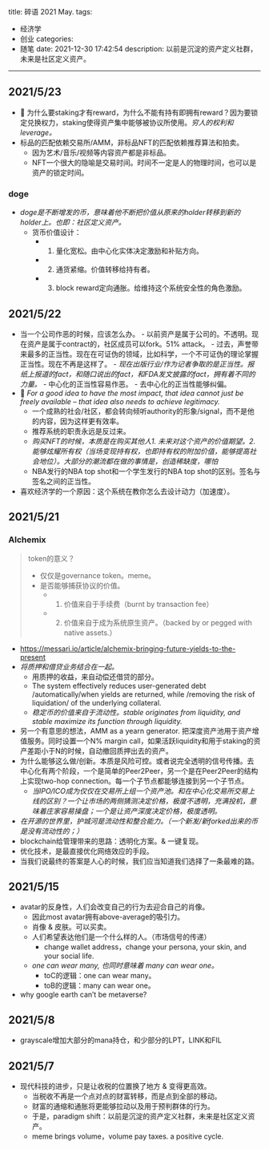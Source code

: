 title: 碎语 2021 May.
tags:
  - 经济学
  - 创业
categories:
  - 随笔
date: 2021-12-30 17:42:54
description: 以前是沉淀的资产定义社群，未来是社区定义资产。
---

## 2021/5/23

- 🌟 为什么要staking才有reward，为什么不能有持有即拥有reward？因为要锁定兑换权力，staking使得资产集中能够被协议所使用。*穷人的权利和leverage。*
- 标品的匹配依赖交易所/AMM，非标品NFT的匹配依赖推荐算法和拍卖。
	- 因为艺术/音乐/视频等内容资产都是非标品。
	- NFT一个很大的隐喻是交易时间。时间不一定是人的物理时间，也可以是资产的锁定时间。

### doge

- *doge是不断增发的币，意味着他不断把价值从原来的holder转移到新的holder上。也即：社区定义资产。*
	- 货币价值设计：
		- 1. 量化宽松。由中心化实体决定激励和补贴方向。
		- 2. 通货紧缩。价值转移给持有者。
		- 3. block reward定向通胀。给维持这个系统安全性的角色激励。

## 2021/5/22

- 当一个公司作恶的时候，应该怎么办。
		- 以前资产是属于公司的。不透明。现在资产是属于contract的，社区成员可以fork。51% attack。
		- 过去，声誉带来最多的正当性。现在在可证伪的领域，比如科学，一个不可证伪的理论掌握正当性。现在不再是这样了。
		- *现在出版行业/作为记者争取的是正当性。报纸上报道的fact，和随口说出的fact，和FDA发文披露的fact，拥有着不同的力量。*
			- 中心化的正当性容易作恶。
			- 去中心化的正当性能够纠偏。
- 🌟 *For a good idea to have the most impact, that idea cannot just be freely available – that idea also needs to achieve legitimacy.*
	- 一个成熟的社会/社区，都会转向倾听authority的形象/signal，而不是他的内容，因为这样更有效率。
	- 推荐系统的职责永远是反过来。
	- *购买NFT的时候，本质是在购买其他人1. 未来对这个资产的价值期望。2. 能够炫耀所有权（当场变现持有权，也即持有权的附加价值，能够提高社会地位）。大部分的潮流都在做的事情是，创造稀缺度，哪怕*
	- NBA发行的NBA top shot和一个学生发行的NBA top shot的区别。签名与签名之间的正当性。
- 喜欢经济学的一个原因：这个系统在教你怎么去设计动力（加速度）。

## 2021/5/21

### Alchemix

> token的意义？
> - 仅仅是governance token。meme。
> - 是否能够捕获协议的价值。
> 	- 1. 价值来自于手续费（burnt by transaction fee）
> 	- 2. 价值来自于成为系统原生资产。（backed by or pegged with native assets.）
- https://messari.io/article/alchemix-bringing-future-yields-to-the-present
- *将质押和借贷业务结合在一起。*
	- 用质押的收益，来自动偿还借贷的部分。
	- The system effectively reduces user-generated debt /automatically/when yields are returned, while /removing the risk of liquidation/ of the underlying collateral. 
	- *稳定币的价值来自于流动性。stable originates from liquidity, and stable maximize its function through liquidity.*
- 另一个有意思的想法，AMM as a yearn generator. 把深度资产池用于资产增值服务。同时设置一个N% margin call，如果活跃liquidity和用于staking的资产差距小于N的时候，自动撤回质押出去的资产。
- 为什么能够这么做/创新。本质是风险可控。或者说完全透明的信号传播。去中心化有两个阶段，一个是简单的Peer2Peer，另一个是在Peer2Peer的结构上实现two-hop connection。每一个子节点都能够连接到另一个子节点。
	- *当IPO/ICO成为仅仅在交易所上组一个资产池。和在中心化交易所交易上线的区别？一个让市场的两侧猜测决定价格，极度不透明，充满投机，意味着庄家容易操盘；一个是让资产深度决定价格，极度透明。*
- *在开源的世界里，护城河是流动性和整合能力。（一个新发/新forked出来的币是没有流动性的；）*
- blockchain给管理带来的思路：透明化方案。& 一键复现。
- 优化技术，是最直接优化网络效应的手段。
- 当我们说最终的答案是人心的时候，我们应当知道我们选择了一条最难的路。

## 2021/5/15

- avatar的反身性，人们会改变自己的行为去迎合自己的肖像。
	- 因此most avatar拥有above-average的吸引力。
	- 肖像 & 皮肤。可以买卖。
	- 人们希望表达他们是一个什么样的人。（市场信号的传递）
		- change wallet address，change your persona, your skin, and your social life. 
	- *one can wear many, 也同时意味着 many can wear one。*
		- toC的逻辑：one can wear many。
		- toB的逻辑：many can wear one。
- why google earth can’t be metaverse? 

## 2021/5/8

- grayscale增加大部分的mana持仓，和少部分的LPT，LINK和FIL

## 2021/5/7

- 现代科技的进步，只是让收税的位置换了地方 & 变得更高效。
	- 当税收不再是一个点对点的财富转移，而是点到全部的移动。
	- 财富的通缩和通胀将更能够拉动以及用于预判群体的行为。
	- 于是，paradigm shift：以前是沉淀的资产定义社群，未来是社区定义资产。
	- meme brings volume，volume pay taxes. a positive cycle.  
